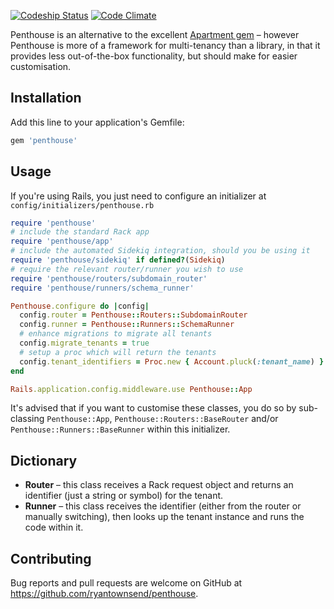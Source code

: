 [ ![Codeship Status](https://codeship.com/projects/c6513ab0-cc05-0133-94c6-0666c337ff82/status?branch=master)](https://codeship.com/projects/140114) [![Code Climate](https://codeclimate.com/github/ryantownsend/penthouse/badges/gpa.svg)](https://codeclimate.com/github/ryantownsend/penthouse)

Penthouse is an alternative to the excellent [Apartment gem](https://github.com/influitive/apartment) – however Penthouse is more of a framework for multi-tenancy than a library, in that it provides less out-of-the-box functionality, but should make for easier customisation.

## Installation

Add this line to your application's Gemfile:

```ruby
gem 'penthouse'
```

## Usage

If you're using Rails, you just need to configure an initializer at `config/initializers/penthouse.rb`

```ruby
require 'penthouse'
# include the standard Rack app
require 'penthouse/app'
# include the automated Sidekiq integration, should you be using it
require 'penthouse/sidekiq' if defined?(Sidekiq)
# require the relevant router/runner you wish to use
require 'penthouse/routers/subdomain_router'
require 'penthouse/runners/schema_runner'

Penthouse.configure do |config|
  config.router = Penthouse::Routers::SubdomainRouter
  config.runner = Penthouse::Runners::SchemaRunner
  # enhance migrations to migrate all tenants
  config.migrate_tenants = true
  # setup a proc which will return the tenants
  config.tenant_identifiers = Proc.new { Account.pluck(:tenant_name) }
end

Rails.application.config.middleware.use Penthouse::App
```

It's advised that if you want to customise these classes, you do so by sub-classing `Penthouse::App`, `Penthouse::Routers::BaseRouter` and/or `Penthouse::Runners::BaseRunner` within this initializer.

## Dictionary

* **Router** – this class receives a Rack request object and returns an identifier (just a string or symbol) for the tenant.
* **Runner** – this class receives the identifier (either from the router or manually switching), then looks up the tenant instance and runs the code within it.

## Contributing

Bug reports and pull requests are welcome on GitHub at https://github.com/ryantownsend/penthouse.
